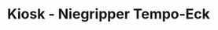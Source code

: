 ---
title: "Kiosk - Niegripper Tempo-Eck"
url: /burg/kiosk-niegripper-tempo-eck/
shop: Lebensmittel
---